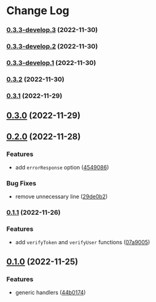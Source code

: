 # Change Log

### [0.3.3-develop.3](https://github.com/chenasraf/express-otp/compare/v0.3.3-develop.2...v0.3.3-develop.3) (2022-11-30)

### [0.3.3-develop.2](https://github.com/chenasraf/express-otp/compare/v0.3.3-develop.1...v0.3.3-develop.2) (2022-11-30)

### [0.3.3-develop.1](https://github.com/chenasraf/express-otp/compare/v0.3.2...v0.3.3-develop.1) (2022-11-30)

### [0.3.2](https://github.com/chenasraf/express-otp/compare/v0.3.1...v0.3.2) (2022-11-30)

### [0.3.1](https://github.com/chenasraf/express-otp/compare/v0.3.0...v0.3.1) (2022-11-29)

## [0.3.0](https://github.com/chenasraf/express-otp/compare/v0.2.0...v0.3.0) (2022-11-29)

## [0.2.0](https://github.com/chenasraf/express-otp/compare/v0.1.1...v0.2.0) (2022-11-28)

### Features

- add `errorResponse` option
  ([4549086](https://github.com/chenasraf/express-otp/commit/45490860a3cdf02fda8f7def885571d41e828e60))

### Bug Fixes

- remove unnecessary line
  ([29de0b2](https://github.com/chenasraf/express-otp/commit/29de0b252d3fda312bdfda3520e207ae3c0447a1))

### [0.1.1](https://github.com/chenasraf/express-otp/compare/v0.1.0...v0.1.1) (2022-11-26)

### Features

- add `verifyToken` and `verifyUser` functions
  ([07a9005](https://github.com/chenasraf/express-otp/commit/07a9005196466476a8d0ed2c396d09c8d28fac32))

## [0.1.0](https://github.com/chenasraf/express-otp/compare/44b01745c2b21be8a456c8dc6dd611628c319ab5...v0.1.0) (2022-11-25)

### Features

- generic handlers
  ([44b0174](https://github.com/chenasraf/express-otp/commit/44b01745c2b21be8a456c8dc6dd611628c319ab5))

